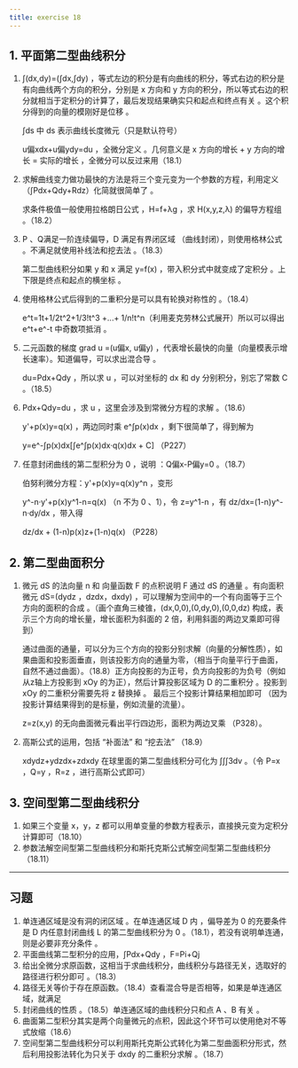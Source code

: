 ```yaml
---
title: exercise 18
---
```


## 1. 平面第二型曲线积分

1. ∫(dx,dy)=(∫dx,∫dy) ，等式左边的积分是有向曲线的积分，等式右边的积分是有向曲线两个方向的积分，分别是 x 方向和 y 方向的积分，所以等式右边的积分就相当于定积分的计算了，最后发现结果确实只和起点和终点有关 。这个积分得到的向量的模刚好是位移 。

   ∫ds 中 ds 表示曲线长度微元（只是默认符号）

   u偏xdx+u偏ydy=du ，全微分定义 。几何意义是 x 方向的增长 + y 方向的增长 = 实际的增长 ，全微分可以反过来用（18.1）

2. 求解曲线变力做功最快的方法是将三个变元变为一个参数的方程，利用定义（∫Pdx+Qdy+Rdz）化简就很简单了 。

   求条件极值一般使用拉格朗日公式 ，H=f+λg ，求 H(x,y,z,λ) 的偏导方程组 。（18.2）

3. P 、Q满足一阶连续偏导，D 满足有界闭区域 （曲线封闭），则使用格林公式 。不满足就使用补线法和挖去法 。（18.3）

   第二型曲线积分如果 y 和 x 满足 y=f(x) ，带入积分式中就变成了定积分 。上下限是终点和起点的横坐标 。

4. 使用格林公式后得到的二重积分是可以具有轮换对称性的 。（18.4）

   e^t=1t+1/2t^2+1/3!t^3 +...+ 1/n!t^n（利用麦克劳林公式展开）所以可以得出 e^t+e^-t 中奇数项抵消 。

5. 二元函数的梯度 grad u =(u偏x, u偏y) ，代表增长最快的向量（向量模表示增长速率）。知道偏导，可以求出混合导 。

   du=Pdx+Qdy ，所以求 u ，可以对坐标的 dx 和 dy 分别积分，别忘了常数 C 。（18.5）

6. Pdx+Qdy=du ，求 u ，这里会涉及到常微分方程的求解 。（18.6）

   y'+p(x)y=q(x) ，两边同时乘 e^∫p(x)dx ，剩下很简单了，得到解为

   y=e^-∫p(x)dx[∫e^∫p(x)dx·q(x)dx + C]  （P227）

7. 任意封闭曲线的第二型积分为 0 ，说明 ：Q偏x-P偏y=0 。（18.7）

   伯努利微分方程：y'+p(x)y=q(x)y^n ，变形

   y^-n·y'+p(x)y^1-n=q(x) （n 不为 0 、1），令 z=y^1-n ，有 dz/dx=(1-n)y^-n·dy/dx ，带入得

   dz/dx + (1-n)p(x)z+(1-n)q(x) （P228）

## 2. 第二型曲面积分

1. 微元 dS 的法向量 n 和 向量函数 F 的点积说明 F 通过 dS 的通量 。有向面积微元 dS=(dydz ，dzdx，dxdy) ，可以理解为空间中的一个有向面等于三个方向的面积的合成 。（画个直角三棱锥，(dx,0,0),(0,dy,0),(0,0,dz) 构成，表示三个方向的增长量，增长面积为斜面的 2 倍，利用斜面的两边叉乘即可得到）

   通过曲面的通量，可以分为三个方向的投影分别求解（向量的分解性质），如果曲面和投影面垂直，则该投影方向的通量为零，（相当于向量平行于曲面，自然不通过曲面）。（18.8）正方向投影的为正号，负方向投影的为负号（例如从z轴上方投影到 xOy 的为正），然后计算投影区域为 D 的二重积分 。投影到 xOy 的二重积分需要先将 z 替换掉 。 最后三个投影计算结果相加即可 （因为投影计算结果得到的是标量，例如流量的流量）。
   
   z=z(x,y) 的无向曲面微元看出平行四边形，面积为两边叉乘 （P328）。 
   
2. 高斯公式的运用，包括 “补面法” 和 “挖去法” （18.9）

   xdydz+ydzdx+zdxdy 在球里面的第二型曲线积分可化为 ∫∫∫3dv 。（令 P=x ，Q=y ，R=z ，进行高斯公式即可）

## 3. 空间型第二型曲线积分

1. 如果三个变量 x，y，z 都可以用单变量的参数方程表示，直接换元变为定积分计算即可（18.10）
2. 参数法解空间型第二型曲线积分和斯托克斯公式解空间型第二型曲线积分（18.11）

---

## 习题

1. 单连通区域是没有洞的闭区域 。在单连通区域 D 内 ，偏导差为 0 的充要条件是 D 内任意封闭曲线 L 的第二型曲线积分为 0 。（18.1），若没有说明单连通，则是必要非充分条件 。
2.  平面曲线第二型积分的应用，∫Pdx+Qdy ，F=Pi+Qj
3. 给出全微分求原函数，这相当于求曲线积分，曲线积分与路径无关，选取好的路径进行积分即可 。（18.3）
4. 路径无关等价于存在原函数。（18.4）查看混合导是否相等，如果是单连通区域，就满足
5. 封闭曲线的性质 。（18.5）单连通区域的曲线积分只和点 A 、B 有关 。
6. 曲面第二型积分其实是两个向量微元的点积，因此这个环节可以使用绝对不等式放缩（18.6）
7. 空间型第二型曲线积分可以利用斯托克斯公式转化为第二型曲面积分形式，然后利用投影法转化为只关于 dxdy 的二重积分求解 。（18.7）